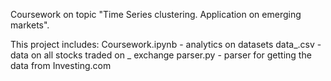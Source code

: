 Coursework on topic "Time Series clustering. Application on emerging markets".

This project includes:
Coursework.ipynb - analytics on datasets
data_.csv - data on all stocks traded on _ exchange
parser.py - parser for getting the data from Investing.com
